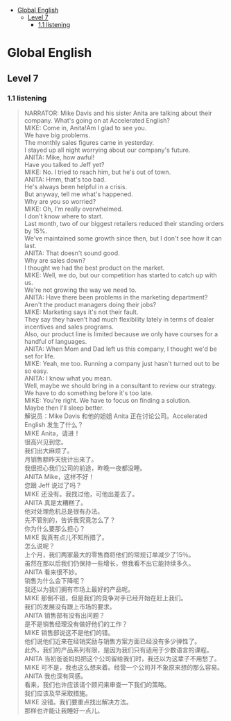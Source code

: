 - [Global English](#global-english)
  - [Level 7](#level-7)
    - [1.1 listening](#11-listening)

# Global English  
## Level 7  
###   1.1 listening  
> NARRATOR: Mike Davis and his sister Anita are talking about their company. What's going on at Accelerated English?  
> MIKE: Come in, Anita!Am I glad to see you.  
> We have big problems.  
> The monthly sales figures came in yesterday.  
> I stayed up all night worrying about our company's future.  
> ANITA: Mike, how awful!  
> Have you talked to Jeff yet?  
MIKE: No. I tried to reach him, but he's out of town.  
ANITA: Hmm, that's too bad.  
He's always been helpful in a crisis.  
But anyway, tell me what's happened.  
Why are you so worried?  
MIKE: Oh, I'm really overwhelmed.  
I don't know where to start.  
Last month, two of our biggest retailers reduced their standing orders by 15%.  
We've maintained some growth since then, but I don't see how it can last.  
ANITA: That doesn't sound good.  
Why are sales down?  
I thought we had the best product on the market.  
MIKE: Well, we do, but our competition has started to catch up with us.  
We're not growing the way we need to.  
ANITA: Have there been problems in the marketing department?  
Aren't the product managers doing their jobs?  
MIKE: Marketing says it's not their fault.  
They say they haven't had much flexibility lately in terms of dealer incentives and sales programs.  
Also, our product line is limited because we only have courses for a handful of languages.  
ANITA: When Mom and Dad left us this company, I thought we'd be set for life.  
MIKE: Yeah, me too. Running a company just hasn't turned out to be so easy.  
ANITA: I know what you mean.  
Well, maybe we should bring in a consultant to review our strategy.  
We have to do something before it's too late.  
MIKE: You're right. We have to focus on finding a solution.  
Maybe then I'll sleep better.  
解说员：Mike Davis 和他的姐姐 Anita 正在讨论公司。Accelerated English 发生了什么？  
MIKE Anita，请进！  
很高兴见到您。  
我们出大麻烦了。  
月销售额昨天统计出来了。  
我很担心我们公司的前途，昨晚一夜都没睡。  
ANITA Mike，这样不好！  
您跟 Jeff 说过了吗？  
MIKE 还没有。我找过他，可他出差去了。  
ANITA 真是太糟糕了。  
他对处理危机总是很有办法。  
先不管别的，告诉我究竟怎么了？  
你为什么要那么担心？  
MIKE 我真有点儿不知所措了。  
怎么说呢？  
上个月，我们两家最大的零售商将他们的常规订单减少了15％。  
虽然在那以后我们仍保持一些增长，但我看不出它能持续多久。  
ANITA 看来很不妙。  
销售为什么会下降呢？  
我还以为我们拥有市场上最好的产品呢。  
MIKE 那倒不错，但是我们的竞争对手已经开始在赶上我们。  
我们的发展没有跟上市场的要求。  
ANITA 销售部有没有出问题？  
是不是销售经理没有做好他们的工作？  
MIKE 销售部说这不是他们的错。  
他们说他们近来在经销奖励与销售方案方面已经没有多少弹性了。  
此外，我们的产品系列有限，是因为我们只有适用于少数语言的课程。  
ANITA 当初爸爸妈妈把这个公司留给我们时，我还以为这辈子不用愁了。  
MIKE 可不是，我也这么想来着。经营一个公司并不象原来想的那么容易。  
ANITA 我也深有同感。  
看来，我们也许应该请个顾问来审查一下我们的策略。  
我们应该及早采取措施。  
MIKE 没错。我们要重点找出解决方法。  
那样也许能让我睡好一点儿。